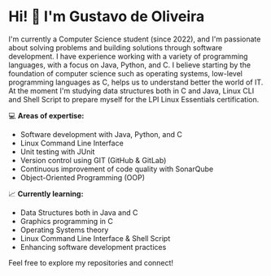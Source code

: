 # Hi! 👋 I'm Gustavo de Oliveira

I'm currently a Computer Science student (since 2022), and I'm passionate about solving problems and building solutions through software development. I have experience working with a variety of programming languages, with a focus on Java, Python, and C. I believe starting by the foundation of computer science such as operating systems, low-level programming languages as C, helps us to understand better the world of IT. At the moment I'm studying data structures both in C and Java, Linux CLI and Shell Script to prepare myself for the LPI Linux Essentials certification. 

💻 **Areas of expertise:**
- Software development with Java, Python, and C
- Linux Command Line Interface
- Unit testing with JUnit
- Version control using GIT (GitHub & GitLab)
- Continuous improvement of code quality with SonarQube
- Object-Oriented Programming (OOP)

📈 **Currently learning:**
- Data Structures both in Java and C
- Graphics programming in C
- Operating Systems theory
- Linux Command Line Interface & Shell Script
- Enhancing software development practices

Feel free to explore my repositories and connect!
